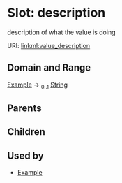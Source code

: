
# Slot: description


description of what the value is doing

URI: [linkml:value_description](https://w3id.org/linkml/value_description)


## Domain and Range

[Example](Example.md) &#8594;  <sub>0..1</sub> [String](String.md)

## Parents


## Children


## Used by

 * [Example](Example.md)
